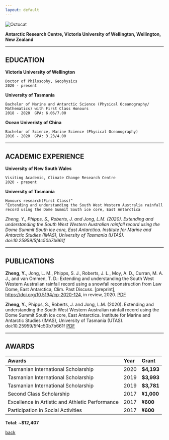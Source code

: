 ```yaml
---
layout: default
---
```



![Octocat](https://github.githubassets.com/images/icons/emoji/octocat.png) 

**Antarctic Research Centre, Victoria University of Wellington, Wellington, New Zealand**


* * *

## EDUCATION

**Victoria University of Wellington** 

    Doctor of Philosophy, Geophysics                     
    2020 - present 


**University of Tasmania**  

    Bachelor of Marine and Antarctic Science (Physical Oceanography/ Mathematics) with First Class Honours
    2018 - 2020  GPA: 6.06/7.00
    
**Ocean Univeristy of China**

    Bachelor of Science, Marine Science (Physical Oceanography)
    2016 - 2020  GPA: 3.23/4.00

* * *

## ACADEMIC EXPERIENCE

**University of New South Wales**

    Visiting Academic, Climate Change Research Centre
    2020 - present

**University of Tasmania**

    Honours research(First Class)^
    ^Extending and understanding the South West Western Australia rainfall record using the Dome Summit South ice core, East Antarctica

_Zheng, Y., Phipps, S., Roberts, J. and Jong, L.M. (2020). Extending and understanding the South West Western Australian rainfall record using the Dome Summit South ice core, East Antarctica. Institute for Marine and Antarctic Studies (IMAS), University of Tasmania (UTAS). doi:10.25959/5f4c50b7b661f_

* * *

## PUBLICATIONS 

**Zheng, Y.**, Jong, L. M., Phipps, S. J., Roberts, J. L., Moy, A. D., Curran, M. A. J., and van Ommen, T. D.: Extending and understanding the South West Western Australian rainfall record using a snowfall reconstruction from Law Dome, East Antarctica, Clim. Past Discuss. [preprint], https://doi.org/10.5194/cp-2020-124, in review, 2020.
[PDF](https://cp.copernicus.org/preprints/cp-2020-124/cp-2020-124.pdf)

**Zheng, Y.**, Phipps, S., Roberts, J. and Jong, L.M. (2020). Extending and understanding the South West Western Australian rainfall record using the Dome Summit South ice core, East Antarctica. Institute for Marine and Antarctic Studies (IMAS), University of Tasmania (UTAS). doi:10.25959/5f4c50b7b661f
[PDF](https://data.imas.utas.edu.au/attachments/47848595-038b-46b3-ba75-6f52d5295a62/Thesis_Yaowen_ZHENG.pdf)

* * *

## AWARDS

| Awards                                        | Year | Grant      |
|:----------------------------------------------|:-----|:-----------|
|Tasmanian International Scholarship            | 2020 | **$4,193** |
|Tasmanian International Scholarship            | 2019 | **$3,993** |
|Tasmanian International Scholarship            | 2019 | **$3,781** |
|Second Class Scholarship                       | 2017 | **¥1,000** | 
|Excellence in Artistic and Athletic Performance| 2017 | **¥600**   |
|Participation in Social Activities             | 2017 | **¥600**   |

**Total**: ~**$12,407**



[back](./)
